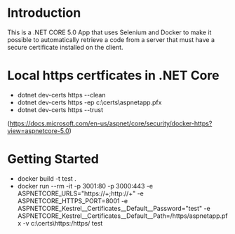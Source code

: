 # Introduction 
This is a .NET CORE 5.0 App that uses Selenium and Docker to make it possible to automatically retrieve a code from a server that must have a secure certificate installed on the client.

# Local https certficates in .NET Core
* dotnet dev-certs https --clean
* dotnet dev-certs https -ep c:\certs\aspnetapp.pfx
* dotnet dev-certs https --trust
 
(https://docs.microsoft.com/en-us/aspnet/core/security/docker-https?view=aspnetcore-5.0)

# Getting Started
* docker build -t test .
* docker run --rm -it -p 3001:80 -p 3000:443 -e ASPNETCORE_URLS="https://+;http://+" -e ASPNETCORE_HTTPS_PORT=8001 -e ASPNETCORE_Kestrel__Certificates__Default__Password="test" -e ASPNETCORE_Kestrel__Certificates__Default__Path=/https/aspnetapp.pfx -v c:\certs\https:/https/ test



